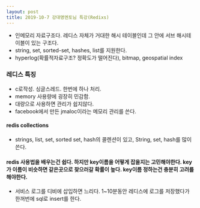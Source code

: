 ```yaml
---
layout: post
title: 2019-10-7 강대명멘토님 특강(Redixs)
---
```





- 인메모리 자료구조다. 레디스 자체가 거대한 해시 테이블인데 그 안에 서브 해시테이블이 있는 구조다.
- string, set, sorted-set, hashes, list를 지원한다.
- hyperlog(확률적자료구조? 정확도가 떨어진다), bitmap, geospatial index

### 레디스 특징

- c로작성. 싱글스레드. 한번에 하나 처리. 
- memory 사용량에 굉장히 민감함.
- 대량으로 사용하면 관리가 쉽지않다. 
- facebook에서 만든 jmaloc이라는 메모리 관리를 쓴다.



#### redis collections

- strings, list, set, sorted set, hash의 콜렌션이 있고, String, set, hash를 많이 쓴다.

#### redis 사용법을 배우는건 쉽다. 하지만 key이름을 어떻게 잡을지는 고민해야한다. key가 이름이 비슷하면 같은곳으로 찾으러갈 확률이 높다. key이름 정하는건 충분히 고려를 해야한다.

- 서비스 로그를 디비에 삽입하면 느리다. 1~10분동안 레디스에 로그를 저장했다가 한꺼번에 sql로 insert를 한다.
